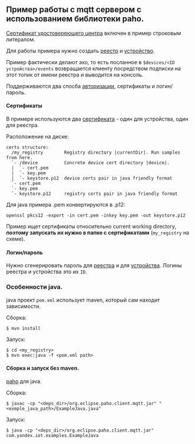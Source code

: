 ## Пример работы с mqtt сервером с использованием библиотеки paho.

[Сертификат удостоверяющего
центра](https://storage.yandexcloud.net/mqtt/rootCA.crt) включен в пример
строковым литералом.

Для работы примера нужно создать
[реестр](https://cloud.yandex.ru/docs/iot-core/quickstart#create-registry) и
[устройство](https://cloud.yandex.ru/docs/iot-core/quickstart#create-device).

Пример фактически делают эхо, то есть посланное в `$devices/<ID
устройства>/events` возвращается клиенту посредством подписки на этот топик
от имени реестра и выводится на консоль.

Поддерживаются два спосба
[авторизации](https://cloud.yandex.ru/docs/iot-core/concepts/authorization),
сертификаты и логин/пароль.


#### Сертификаты

В примере используются два
[сертификата](https://cloud.yandex.ru/docs/iot-core/quickstart#create-ca) - один
для устройства, один для реестра.

Расположение на диске:

    certs structure:
      /my_registry        Registry directory |currentDir|. Run samples from here.
      `- /device          Concrete device cert directory |device|.
      |  `- cert.pem
      |  `- key.pem
      |  `- keystore.p12  device certs pair in java friendly format
      `- cert.pem
      `- key.pem
      `- keystore.p12     registry certs pair in java friendly format

Для java примера .pem конвертируются в .p12:

    openssl pkcs12 -export -in cert.pem -inkey key.pem -out keystore.p12

Пример ищет сертификаты относительно current working directory, **поэтому
запускать их нужно в папке с сертификатами** (`my_registry` на схеме).


#### Логин/пароль

Нужно сгенерировать пароль для
[реестра](https://cloud.yandex.ru/docs/iot-core/operations/password/registry-password)
и для
[устройства](https://cloud.yandex.ru/docs/iot-core/operations/password/device-password).
Логины реестра и устройства это их `ID`.


### Особенности java.

java проект `pom.xml` использует maven, который сам находит зависимости.

Сборка:

    $ mvn install

Запуск:

    $ cd <my_registry>
    $ mvn exec:java -f <pom.xml path>


#### Сборка и запуск без maven.

[paho](https://www.eclipse.org/paho/clients/java/#) для java.

Сборка:

    $ javac -cp "<deps_dir>/org.eclipse.paho.client.mqtt.jar" "<exmple_java_path>/ExampleJava.java"

Запуск:

    $ java -cp "<deps_dir>/org.eclipse.paho.client.mqtt.jar" com.yandex.iot.examples.ExampleJava
